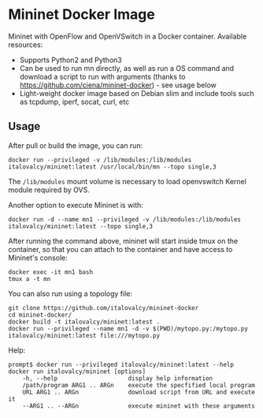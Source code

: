 # Mininet Docker Image

Mininet with OpenFlow and OpenVSwitch in a Docker container. Available resources:
- Supports Python2 and Python3
- Can be used to run mn directly, as well as run a OS command and download a script to run with arguments (thanks to https://github.com/ciena/mininet-docker) - see usage below
- Light-weight docker image based on Debian slim and include tools such as tcpdump, iperf, socat, curl, etc

## Usage

After pull or build the image, you can run:

```
docker run --privileged -v /lib/modules:/lib/modules italovalcy/mininet:latest /usr/local/bin/mn --topo single,3
```

The `/lib/modules` mount volume is necessary to load openvswitch Kernel module required by OVS.

Another option to execute Mininet is with:

```
docker run -d --name mn1 --privileged -v /lib/modules:/lib/modules italovalcy/mininet:latest --topo single,3
```

After running the command above, mininet will start inside tmux on the container, so that you can attach to the container and have access to Mininet's console:

```
docker exec -it mn1 bash
tmux a -t mn
```

You can also run using a topology file:

```
git clone https://github.com/italovalcy/mininet-docker
cd mininet-docker/
docker build -t italovalcy/mininet:latest .
docker run --privileged --name mn1 -d -v $(PWD)/mytopo.py:/mytopo.py italovalcy/mininet:latest file:///mytopo.py
```

Help:
```
prompt$ docker run --privileged italovalcy/mininet:latest --help
docker run italovalcy/mininet [options]
    -h, --help                    display help information
    /path/program ARG1 .. ARGn    execute the specfified local program
    URL ARG1 .. ARGn              download script from URL and execute it
    --ARG1 .. --ARGn              execute mininet with these arguments
```
